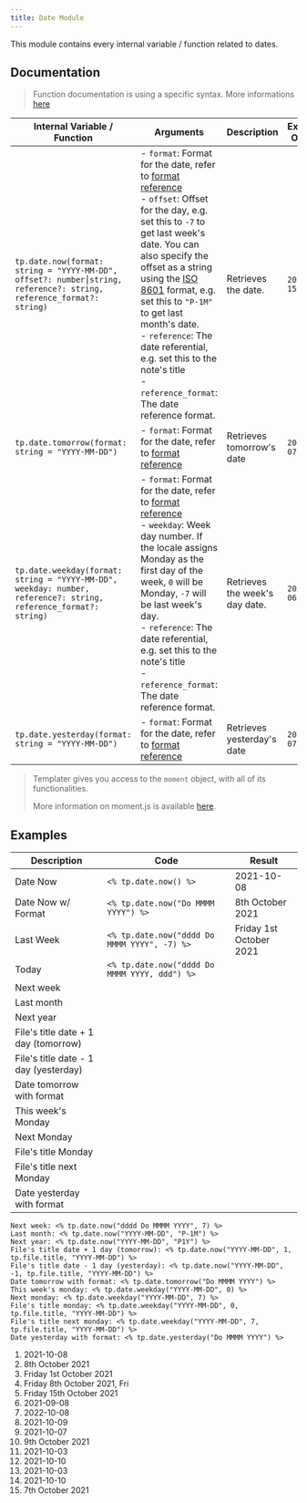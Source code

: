 ```yaml
---
title: Date Module
---
```


This module contains every internal variable / function related to dates.

## Documentation

> Function documentation is using a specific syntax. More informations [here](../../syntax.md#function-documentation-syntax)

| Internal Variable / Function                                                                                        | Arguments                                                                                                                                                                                                                                                                                                                                                                                                                                                                                                         | Description                    | Example Output |
| ------------------------------------------------------------------------------------------------------------------- | ----------------------------------------------------------------------------------------------------------------------------------------------------------------------------------------------------------------------------------------------------------------------------------------------------------------------------------------------------------------------------------------------------------------------------------------------------------------------------------------------------------------- | ------------------------------ | -------------- |
| `tp.date.now(format: string = "YYYY-MM-DD", offset?: number⎮string, reference?: string, reference_format?: string)` | - `format`: Format for the date, refer to [format reference](https://momentjs.com/docs/#/displaying/format/)<br />- `offset`: Offset for the day, e.g. set this to `-7` to get last week's date. You can also specify the offset as a string using the [ISO 8601](https://en.wikipedia.org/wiki/ISO_8601#Durations) format, e.g. set this to `"P-1M"` to get last month's date.<br />- `reference`: The date referential, e.g. set this to the note's title<br />- `reference_format`: The date reference format. | Retrieves the date.            | `2021-01-15`   |
| `tp.date.tomorrow(format: string = "YYYY-MM-DD")`                                                                   | - `format`: Format for the date, refer to [format reference](https://momentjs.com/docs/#/displaying/format/)                                                                                                                                                                                                                                                                                                                                                                                                      | Retrieves tomorrow's date      | `2020-11-07`   |
| `tp.date.weekday(format: string = "YYYY-MM-DD", weekday: number, reference?: string, reference_format?: string)`    | - `format`: Format for the date, refer to [format reference](https://momentjs.com/docs/#/displaying/format/)<br />- `weekday`: Week day number. If the locale assigns Monday as the first day of the week, `0` will be Monday, `-7` will be last week's day.<br />- `reference`: The date referential, e.g. set this to the note's title<br />- `reference_format`: The date reference format.                                                                                                                    | Retrieves the week's day date. | `2021-04-06`   |
| `tp.date.yesterday(format: string = "YYYY-MM-DD")`                                                                  | - `format`: Format for the date, refer to [format reference](https://momentjs.com/docs/#/displaying/format/)                                                                                                                                                                                                                                                                                                                                                                                                      | Retrieves yesterday's date     | `2020-11-07`   |

> Templater gives you access to the `moment` object, with all of its functionalities.
>
> More information on moment.js is available [here](https://momentjs.com/docs/#/displaying/).

## Examples

| Description                           | Code                                          | Result                  |
| ------------------------------------- | --------------------------------------------- | ----------------------- |
| Date Now                              | `<% tp.date.now() %>`                         | 2021-10-08              |
| Date Now w/ Format                    | `<% tp.date.now("Do MMMM YYYY") %>`           | 8th October 2021        |
| Last Week                             | `<% tp.date.now("dddd Do MMMM YYYY", -7) %>`  | Friday 1st October 2021 |
| Today                                 | `<% tp.date.now("dddd Do MMMM YYYY, ddd") %>` |                         |
| Next week                             |                                               |                         |
| Last month                            |                                               |                         |
| Next year                             |                                               |                         |
| File's title date + 1 day (tomorrow)  |                                               |                         |
| File's title date - 1 day (yesterday) |                                               |                         |
| Date tomorrow with format             |                                               |                         |
| This week's Monday                    |                                               |                         |
| Next Monday                           |                                               |                         |
| File's title Monday                   |                                               |                         |
| File's title next Monday              |                                               |                         |
| Date yesterday with format            |                                               |                         |


```
Next week: <% tp.date.now("dddd Do MMMM YYYY", 7) %>
Last month: <% tp.date.now("YYYY-MM-DD", "P-1M") %>
Next year: <% tp.date.now("YYYY-MM-DD", "P1Y") %>
File's title date + 1 day (tomorrow): <% tp.date.now("YYYY-MM-DD", 1, tp.file.title, "YYYY-MM-DD") %>
File's title date - 1 day (yesterday): <% tp.date.now("YYYY-MM-DD", -1, tp.file.title, "YYYY-MM-DD") %>
Date tomorrow with format: <% tp.date.tomorrow("Do MMMM YYYY") %>    
This week's monday: <% tp.date.weekday("YYYY-MM-DD", 0) %>
Next monday: <% tp.date.weekday("YYYY-MM-DD", 7) %>
File's title monday: <% tp.date.weekday("YYYY-MM-DD", 0, tp.file.title, "YYYY-MM-DD") %>
File's title next monday: <% tp.date.weekday("YYYY-MM-DD", 7, tp.file.title, "YYYY-MM-DD") %>
Date yesterday with format: <% tp.date.yesterday("Do MMMM YYYY") %>
```



1. 2021-10-08
2. 8th October 2021
3. Friday 1st October 2021
4. Friday 8th October 2021, Fri
5. Friday 15th October 2021
6. 2021-09-08
7. 2022-10-08
8. 2021-10-09
9. 2021-10-07
10. 9th October 2021
11. 2021-10-03
12. 2021-10-10
13. 2021-10-03
14. 2021-10-10
15. 7th October 2021
